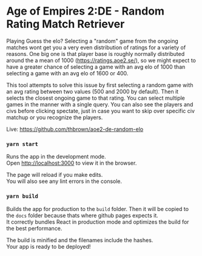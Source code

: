 # Age of Empires 2:DE - Random Rating Match Retriever

Playing Guess the elo? Selecting a "random" game from the ongoing matches wont get you a very even distribution of ratings for a variety of reasons. One big one is that player base is roughly normally distributed around the a mean of 1000 (https://ratings.aoe2.se/), so we might expect to have a greater chance of selecting a game with an avg elo of 1000 than selecting a game with an avg elo of 1600 or 400.

This tool attempts to solve this issue by first selecting a random game with an avg rating between two values (500 and 2000 by default). Then it selects the closest ongoing game to that rating. You can select multiple games in the manner with a single query. You can also see the players and civs before clicking spectate, just in case you want to skip over specific civ matchup or you recognize the players.

Live: https://github.com/thbrown/aoe2-de-random-elo

### `yarn start`

Runs the app in the development mode.\
Open [http://localhost:3000](http://localhost:3000) to view it in the browser.

The page will reload if you make edits.\
You will also see any lint errors in the console.

### `yarn build`

Builds the app for production to the `build` folder. Then it will be copied to the `docs` folder because thats where github pages expects it.\
It correctly bundles React in production mode and optimizes the build for the best performance.

The build is minified and the filenames include the hashes.\
Your app is ready to be deployed!